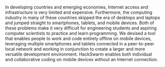 In developing countries and emerging economies, Internet access and infrastructure is very limited and expensive. Furthermore, the computing industry in many of these countries skipped the era of desktops and laptops and jumped straight to smartphones, tablets, and mobile devices. Both of these problems make it very difficult for engineering students and aspiring computer scientists to practice and learn programming. We devised a tool that enables people to work and code entirely offline on mobile devices, leveraging multiple smartphones and tablets connected in a peer-to-peer local network and working in conjunction to create a larger and more versatile development environment. HackSwarm enables both individual and collaborative coding on mobile devices without an Internet connection.